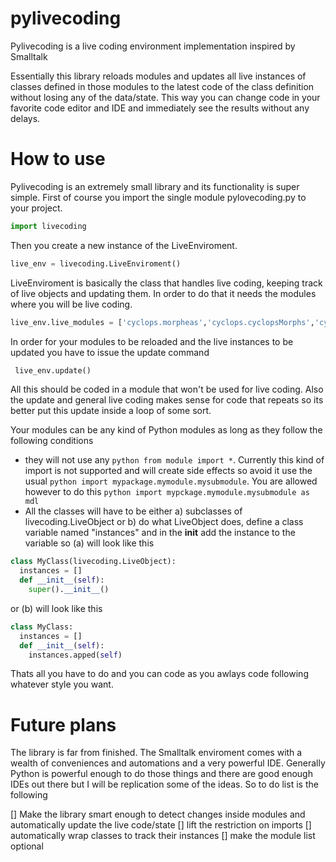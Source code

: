 
# pylivecoding
Pylivecoding is a live coding environment implementation inspired by Smalltalk

Essentially this library reloads modules and updates all live instances of classes defined in those modules to the latest code of the class definition without losing any of the data/state. This way you can change code in your favorite code editor and IDE and immediately see the results without any delays. 

# How to use

Pylivecoding is an extremely small library and its functionality is super simple. 
First of course you import the single module pylovecoding.py to your project. 
```python
import livecoding
```
Then you create a new instance of the LiveEnviroment. 
```python
live_env = livecoding.LiveEnviroment()
```
LiveEnviroment is basically the class that handles live coding, keeping track of live objects and updating them. In order to do that it needs the modules where you will be live coding. 
```python
live_env.live_modules = ['cyclops.morpheas','cyclops.cyclopsMorphs','cyclops.booleanOperations']
```
In order for your modules to be reloaded and the live instances to be updated you have to issue the update command
```python
 live_env.update()
 ```
 All this should be coded in a module that won't be used for live coding. Also the update and general live coding makes sense for code that repeats so its better put this update inside a loop of some sort. 
 
 Your modules can be any kind of Python modules as long as they follow the following conditions
 - they will not use any ```python from module import *```. Currently this kind of import is not supported and will create side effects so avoid it use the usual ```python import mypackage.mymodule.mysubmodule```. You are allowed however to do this ```python import mypckage.mymodule.mysubmodule as mdl```
 - All the classes will have to be either a) subclasses of livecoding.LiveObject or b) do what LiveObject does, define a class variable named "instances" and in the __init__ add the instance to the variable 
 so (a) will look like this
 ```python
 class MyClass(livecoding.LiveObject):
   instances = []
   def __init__(self):
     super().__init__()
 ```
 or (b) will look like this
 ```python
 class MyClass:
   instances = []
   def __init__(self):
     instances.apped(self)
 ```
 Thats all you have to do and you can code as you awlays code following whatever style you want. 
 
 # Future plans
 The library is far from finished. The Smalltalk enviroment comes with a wealth of conveniences and automations and a very powerful IDE. Generally Python is powerful enough to do those things and there are good enough IDEs out there but I will be replication some of the ideas. So to do list is the following
 
 [] Make the library smart enough to detect changes inside modules and automatically update the live code/state
 [] lift the restriction on imports
 [] automatically wrap classes to track their instances
 [] make the module list optional 
 


